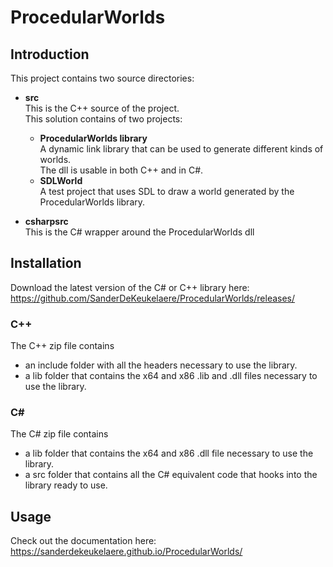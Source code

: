 # ProcedularWorlds
## Introduction
   
This project contains two source directories:
- **src**  
    This is the C++ source of the project.  
    This solution contains of two projects:  
    - **ProcedularWorlds library**  
    A dynamic link library that can be used to generate different kinds of worlds.  
    The dll is usable in both C++ and in C#.
    - **SDLWorld**  
    A test project that uses SDL to draw a world generated by the ProcedularWorlds library.

- **csharpsrc**  
   This is the C# wrapper around the ProcedularWorlds dll

## Installation
Download the latest version of the C# or C++ library here: https://github.com/SanderDeKeukelaere/ProcedularWorlds/releases/

### C++
The C++ zip file contains 
- an include folder with all the headers necessary to use the library.
- a lib folder that contains the x64 and x86 .lib and .dll files necessary to use the library.

### C#
The C# zip file contains  
- a lib folder that contains the x64 and x86 .dll file necessary to use the library.  
- a src folder that contains all the C# equivalent code that hooks into the library ready to use.  

## Usage
Check out the documentation here: https://sanderdekeukelaere.github.io/ProcedularWorlds/
